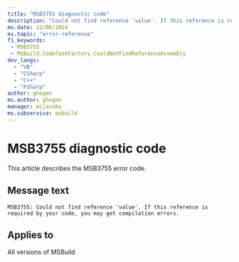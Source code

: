 ```yaml
---
title: "MSB3755 diagnostic code"
description: "Could not find reference 'value'. If this reference is required by your code, you may get compilation errors."
ms.date: 12/06/2024
ms.topic: "error-reference"
f1_keywords:
 - MSB3755
 - MSBuild.CodeTaskFactory.CouldNotFindReferenceAssembly
dev_langs:
  - "VB"
  - "CSharp"
  - "C++"
  - "FSharp"
author: ghogen
ms.author: ghogen
manager: mijacobs
ms.subservice: msbuild
---
```


# MSB3755 diagnostic code

<!-- :::ErrorDefinitionDescription::: -->
<!-- :::editable-content name="introDescription"::: -->
This article describes the MSB3755 error code.
<!-- :::editable-content-end::: -->

## Message text

```output
MSB3755: Could not find reference 'value'. If this reference is required by your code, you may get compilation errors.
```

<!-- :::editable-content name="postOutputDescription"::: -->
<!--
{StrBegin="MSB3755: "}
-->
<!-- :::editable-content-end::: -->
<!-- :::ErrorDefinitionDescription-end::: -->

## Applies to

All versions of MSBuild
